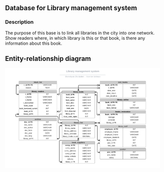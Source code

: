 ## Database for Library management system
### Description

The purpose of this base is to link all libraries in the city into one network.  Show readers where, in which library is this or that book, is there any information about this book.

## Entity-relationship diagram
![ERD](ERDiagram.png)
